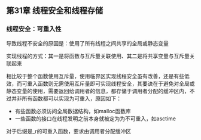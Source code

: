 ## 第31章 线程安全和线程存储

### 线程安全：可重入性

导致线程不安全的原因是：使用了所有线程之间共享的全局或静态变量

实现线程的方式：其一是将函数与互斥量关联使用、其二是将共享变量与互斥量关联起来

相比较于整个函数使用互斥量，使用临界区实现线程安全虽有改善，还是有些低效，而可重入函数则无需使用互斥量即可实现线程安全，其要诀在于避免对全局或静态变量的使用，需要返回给调用者的信息，都存储于调用者分配的缓冲区内，不过并非所有函数都可以实现为可重入，原因如下：

* 有些函数必须访问全局数据结构，如malloc函数库
* 一些函数的接口在线程发明之前本身就被定为为不可重入，如asctime

对于后缀是_r的可重入函数，要求由调用者分配缓冲区